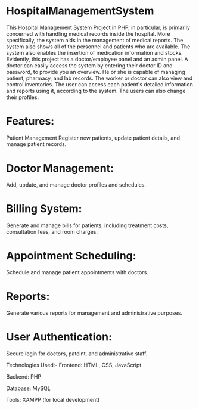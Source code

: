 # HospitalManagementSystem
This Hospital Management System Project in PHP, in particular, is primarily concerned with handling medical records inside the hospital. More specifically, the system aids in the management of medical reports. The system also shows all of the personnel and patients who are available. The system also enables the insertion of medication information and stocks. Evidently, this project has a doctor/employee panel and an admin panel. A doctor can easily access the system by entering their doctor ID and password, to provide you an overview. He or she is capable of managing patient, pharmacy, and lab records. The worker or doctor can also view and control inventories. The user can access each patient's detailed information and reports using it, according to the system. The users can also change their profiles.

# Features:
Patient Management
Register new patients, update patient details, and manage patient records.

# Doctor Management:
Add, update, and manage doctor profiles and schedules.

# Billing System:
Generate and manage bills for patients, including treatment costs, consultation fees, and room charges.

# Appointment Scheduling:
Schedule and manage patient appointments with doctors.

# Reports:
Generate various reports for management and administrative purposes.

# User Authentication:
Secure login for doctors, pateint, and administrative staff.

Technologies Used:-
Frontend: HTML, CSS, JavaScript

Backend: PHP

Database: MySQL

Tools: XAMPP (for local development)
